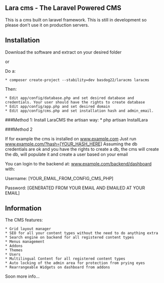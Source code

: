 ## Lara cms - The Laravel Powered CMS

This is a cms built on laravel framework. This is still in development so please don't use it on production servers.

## Installation

Download the software and extract on your desired folder

or

Do a:

    * composer create-project --stability=dev basdog22/laracms laracms

Then:

    * Edit app/config/database.php and set desired database and credentials. Your user should have the rights to create database
    * Edit app/config/app.php and set desired domain
    * Edit app/config/cms.php and set installation hash and admin_email.


###Method 1:
    Install LaraCMS the artisan way:
    * php artisan InstallLara

###Method 2


If for example the cms is installed on www.example.com
Just run www.example.com/?hash=[YOUR_HASH_HERE]
Assuming the db credentials are ok and you have the rights to create a db, the cms will create the db, will populate it and create a user based on your email

You can login to the backend at:
www.example.com/backend/dashboard
with:

Username: [YOUR_EMAIL_FROM_CONFIG_CMS_PHP]

Password: [GENERATED FROM YOUR EMAIL AND EMAILED AT YOUR EMAIL]


## Information
The CMS features:

    * Grid layout manager
    * SEO for all your content types without the need to do anything extra
    * Search engine on backend for all registered content types
    * Menus management
    * Addons
    * Themes
    * Users
    * Multilingual Content for all registered content types
    * Auto locking of the admin area for protection from prying eyes
    * Rearrangeable Widgets on dashboard from addons


Soon more info...



